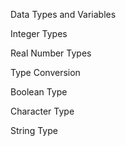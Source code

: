 Data Types and Variables

Integer Types

Real Number Types

Type Conversion

Boolean Type

Character Type

String Type
